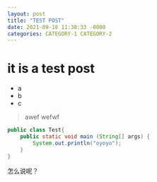 ```yaml
---
layout: post
title: "TEST POST"
date: 2021-09-18 11:38:33 -0000
categories: CATEGORY-1 CATEGORY-2
---
```


# it is a test post
- a 
- b
- c
> awef
> wefwf
```java
public class Test{
    public static void main (String[] args) {
        System.out.println("oyoyo");
    }
}
```
怎么说呢？
